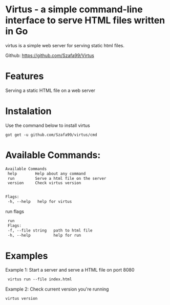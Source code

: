 # Virtus - a simple command-line interface to serve HTML files written in Go 


virtus is a simple web server for serving static html files.<br />

Github: https://github.com/Szafa99/Virtus 

# Features 

Serving a static HTML file on a web server


# Instalation
Use the command below to install virtus
```dif
got get -u github.com/Szafa99/virtus/cmd
```

# Available Commands:
 ```diff
Available Commands
  help        Help about any command
  run         Serve a html file on the server
  version     Check virtus version


Flags:
  -h, --help   help for virtus
 ```
 run flags
 ```diff
  run
  Flags:
  -f, --file string   path to html file
  -h, --help          help for run
  ```
  
  # Examples 
  Example 1: Start a server and serve a HTML file on port 8080
 ```diff
  virtus run --file index.html
 ```
   Example 2: Check current version you're running
   ```diff
   virtus version
 ```

